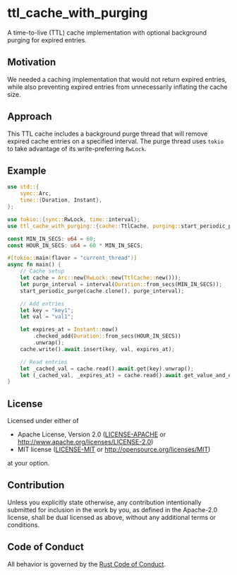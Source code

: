 # ttl_cache_with_purging

A time-to-live (TTL) cache implementation with optional background purging
for expired entries.

## Motivation

We needed a caching implementation that would not return expired entries,
while also preventing expired entries from unnecessarily inflating the cache
size.

## Approach

This TTL cache includes a background purge thread that will remove expired
cache entries on a specified interval. The purge thread uses `tokio` to take
advantage of its write-preferring `RwLock`.

## Example

```rust
use std::{
    sync::Arc,
    time::{Duration, Instant},
};

use tokio::{sync::RwLock, time::interval};
use ttl_cache_with_purging::{cache::TtlCache, purging::start_periodic_purge};

const MIN_IN_SECS: u64 = 60;
const HOUR_IN_SECS: u64 = 60 * MIN_IN_SECS;

#[tokio::main(flavor = "current_thread")]
async fn main() {
    // Cache setup
    let cache = Arc::new(RwLock::new(TtlCache::new()));
    let purge_interval = interval(Duration::from_secs(MIN_IN_SECS));
    start_periodic_purge(cache.clone(), purge_interval);

    // Add entries
    let key = "key1";
    let val = "val1";

    let expires_at = Instant::now()
        .checked_add(Duration::from_secs(HOUR_IN_SECS))
        .unwrap();
    cache.write().await.insert(key, val, expires_at);

    // Read entries
    let _cached_val = cache.read().await.get(key).unwrap();
    let (_cached_val, _expires_at) = cache.read().await.get_value_and_expiration(key).unwrap();
}
```

## License

Licensed under either of

* Apache License, Version 2.0
   ([LICENSE-APACHE](LICENSE-APACHE) or <http://www.apache.org/licenses/LICENSE-2.0>)
* MIT license
   ([LICENSE-MIT](LICENSE-MIT) or <http://opensource.org/licenses/MIT>)

at your option.

## Contribution

Unless you explicitly state otherwise, any contribution intentionally submitted
for inclusion in the work by you, as defined in the Apache-2.0 license, shall be
dual licensed as above, without any additional terms or conditions.

## Code of Conduct

All behavior is governed by the [Rust Code of Conduct](https://www.rust-lang.org/policies/code-of-conduct).
